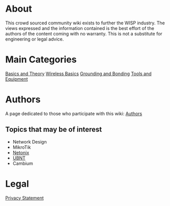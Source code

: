 <!-- TITLE: Home -->
<!-- SUBTITLE: Enjoy this crowdsourced WISP resource! -->
# About
This crowd sourced community wiki exists to further the WISP industry.  The views expressed and the information contained is the best effort of the authors of the content coming with no warranty.  This is not a substitute for engineering or legal advice.

# Main Categories 
[Basics and Theory](/basics)
	[Wireless Basics](/basics/wireless)
[Grounding and Bonding](/groundingandbonding)
[Tools and Equipment](/toolsandequipment)

# Authors
A page dedicated to those who participate with this wiki:  [Authors](http://wiki.wisp.live/authors)

## Topics that may be of interest
* Network Design
* MikroTik
* [Netonix](/toolsandequipment/Netonix)
* [UBNT](/toolsandequipment/UBNT)
* Cambium

# Legal
[Privacy Statement](/privacy)